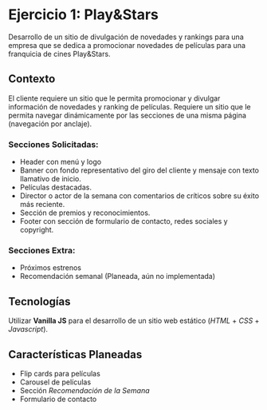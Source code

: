 # Ejercicio 1: Play&Stars

Desarrollo de un sitio de divulgación de novedades y rankings para una empresa que se dedica a promocionar novedades de películas para una franquicia de cines Play&Stars.

## Contexto
El cliente requiere un sitio que le permita promocionar y divulgar información de
novedades y ranking de películas. Requiere un sitio que le permita navegar dinámicamente por las secciones de una misma página (navegación por anclaje).
### Secciones Solicitadas:
- Header con menú y logo
- Banner con fondo representativo del giro del cliente y mensaje con texto llamativo de inicio.
- Películas destacadas.
- Director o actor de la semana con comentarios de críticos sobre su éxito más reciente.
- Sección de premios y reconocimientos.
- Footer con sección de formulario de contacto, redes sociales y copyright.

### Secciones Extra:
- Próximos estrenos
- Recomendación semanal (Planeada, aún no implementada)

## Tecnologías
Utilizar **Vanilla JS** para el desarrollo de un sitio web estático (*HTML* + *CSS* + *Javascript*).

## Características Planeadas
- Flip cards para películas
- Carousel de películas
- Sección *Recomendación de la Semana*
- Formulario de contacto
